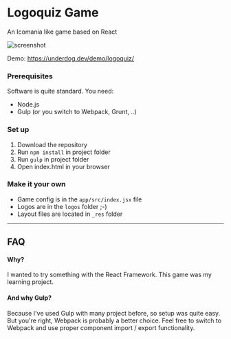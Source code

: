 # Logoquiz Game
An Icomania like game based on React

![screenshot](https://raw.githubusercontent.com/Utakka/Logoquiz-Game/master/screenshot.jpg)

Demo: https://underdog.dev/demo/logoquiz/

### Prerequisites
Software is quite standard. You need:
- Node.js
- Gulp (or you switch to Webpack, Grunt, ..)

### Set up
1. Download the repository
2. Run `npm install` in project folder
3. Run `gulp` in project folder
4. Open index.html in your browser

### Make it your own
- Game config is in the `app/src/index.jsx` file
- Logos are in the `logos` folder ;-)
- Layout files are located in `_res` folder

---

## FAQ

#### Why?
I wanted to try something with the React Framework. This game was my learning project.

#### And why Gulp?
Because I've used Gulp with many project before, so setup was quite easy. But you're right, Webpack is probably a better choice. Feel free to switch to Webpack and use proper component import / export functionality.
